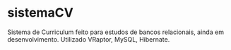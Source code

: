 # sistemaCV
Sistema de Curriculum feito para estudos de bancos relacionais, ainda em desenvolvimento.
Utilizado VRaptor, MySQL, Hibernate.
